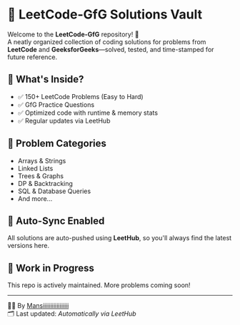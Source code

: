 # 🧠 LeetCode-GfG Solutions Vault

Welcome to the **LeetCode-GfG** repository! 🚀  
A neatly organized collection of coding solutions for problems from **LeetCode** and **GeeksforGeeks**—solved, tested, and time-stamped for future reference.  

## 📌 What's Inside?
- ✅ 150+ LeetCode Problems (Easy to Hard)
- ✅ GfG Practice Questions
- ✅ Optimized code with runtime & memory stats
- ✅ Regular updates via LeetHub

## 🧩 Problem Categories
- Arrays & Strings  
- Linked Lists  
- Trees & Graphs  
- DP & Backtracking  
- SQL & Database Queries  
- And more...

## 🔄 Auto-Sync Enabled
All solutions are auto-pushed using **LeetHub**, so you'll always find the latest versions here.

## 🚧 Work in Progress
This repo is actively maintained. More problems coming soon!

---

👩‍💻 By [Mansiiiiiiiiiiiiiiiii](https://github.com/Mansiiiiiiiiiiiiiiiii)  
🗂️ Last updated: *Automatically via LeetHub*

